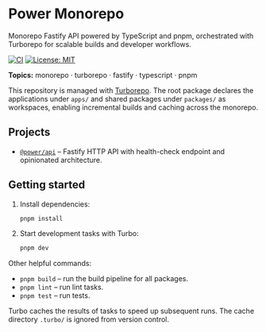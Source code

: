 # Power Monorepo

Monorepo Fastify API powered by TypeScript and pnpm, orchestrated with Turborepo for scalable builds and developer workflows.

[![CI](https://github.com/y4nnL/power/actions/workflows/ci.yml/badge.svg)](https://github.com/y4nnL/power/actions/workflows/ci.yml) [![License: MIT](https://img.shields.io/badge/License-MIT-blue.svg)](LICENSE)

**Topics:** monorepo · turborepo · fastify · typescript · pnpm

This repository is managed with [Turborepo](https://turbo.build/). The root package declares the applications under `apps/` and
shared packages under `packages/` as workspaces, enabling incremental builds and caching across the monorepo.

## Projects

- [`@power/api`](./apps/api) – Fastify HTTP API with health-check endpoint and opinionated architecture.

## Getting started

1. Install dependencies:
   ```sh
   pnpm install
   ```
2. Start development tasks with Turbo:
   ```sh
   pnpm dev
   ```

Other helpful commands:

- `pnpm build` – run the build pipeline for all packages.
- `pnpm lint` – run lint tasks.
- `pnpm test` – run tests.

Turbo caches the results of tasks to speed up subsequent runs. The cache directory `.turbo/` is ignored from version control.
